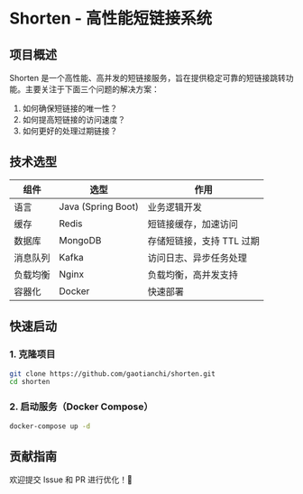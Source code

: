 # Shorten - 高性能短链接系统

## 项目概述

Shorten 是一个高性能、高并发的短链接服务，旨在提供稳定可靠的短链接跳转功能。主要关注于下面三个问题的解决方案：

1. 如何确保短链接的唯一性？
2. 如何提高短链接的访问速度？
3. 如何更好的处理过期链接？

## 技术选型

| 组件   | 选型                 | 作用              |
|------|--------------------|-----------------|
| 语言   | Java (Spring Boot) | 业务逻辑开发          |
| 缓存   | Redis              | 短链接缓存，加速访问      |
| 数据库  | MongoDB            | 存储短链接，支持 TTL 过期 |
| 消息队列 | Kafka              | 访问日志、异步任务处理     |
| 负载均衡 | Nginx              | 负载均衡，高并发支持      |
| 容器化  | Docker             | 快速部署            |

## 快速启动

### 1. 克隆项目

```bash
git clone https://github.com/gaotianchi/shorten.git
cd shorten
```

### 2. 启动服务（Docker Compose）

```bash
docker-compose up -d
```

## 贡献指南

欢迎提交 Issue 和 PR 进行优化！🚀

